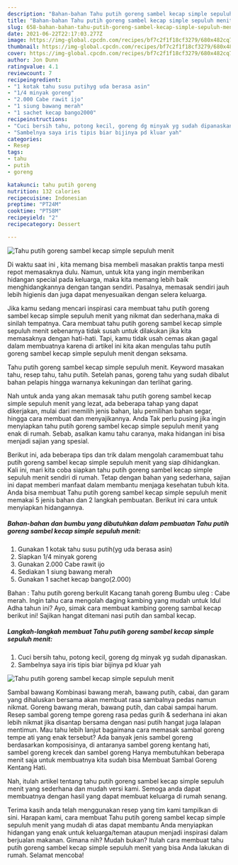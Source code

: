 ```yaml
---
description: "Bahan-bahan Tahu putih goreng sambel kecap simple sepuluh menit yang enak Untuk Jualan"
title: "Bahan-bahan Tahu putih goreng sambel kecap simple sepuluh menit yang enak Untuk Jualan"
slug: 658-bahan-bahan-tahu-putih-goreng-sambel-kecap-simple-sepuluh-menit-yang-enak-untuk-jualan
date: 2021-06-22T22:17:03.277Z
image: https://img-global.cpcdn.com/recipes/bf7c2f1f18cf3279/680x482cq70/tahu-putih-goreng-sambel-kecap-simple-sepuluh-menit-foto-resep-utama.jpg
thumbnail: https://img-global.cpcdn.com/recipes/bf7c2f1f18cf3279/680x482cq70/tahu-putih-goreng-sambel-kecap-simple-sepuluh-menit-foto-resep-utama.jpg
cover: https://img-global.cpcdn.com/recipes/bf7c2f1f18cf3279/680x482cq70/tahu-putih-goreng-sambel-kecap-simple-sepuluh-menit-foto-resep-utama.jpg
author: Jon Dunn
ratingvalue: 4.1
reviewcount: 7
recipeingredient:
- "1 kotak tahu susu putihyg uda berasa asin"
- "1/4 minyak goreng"
- "2.000 Cabe rawit ijo"
- "1 siung bawang merah"
- "1 sachet kecap bango2000"
recipeinstructions:
- "Cuci bersih tahu, potong kecil, goreng dg minyak yg sudah dipanaskan."
- "Sambelnya saya iris tipis biar bijinya pd kluar yah"
categories:
- Resep
tags:
- tahu
- putih
- goreng

katakunci: tahu putih goreng 
nutrition: 132 calories
recipecuisine: Indonesian
preptime: "PT24M"
cooktime: "PT58M"
recipeyield: "2"
recipecategory: Dessert

---
```



![Tahu putih goreng sambel kecap simple sepuluh menit](https://img-global.cpcdn.com/recipes/bf7c2f1f18cf3279/680x482cq70/tahu-putih-goreng-sambel-kecap-simple-sepuluh-menit-foto-resep-utama.jpg)

Di waktu  saat ini , kita memang bisa membeli masakan praktis tanpa mesti repot memasaknya dulu. Namun, untuk kita yang ingin memberikan hidangan special pada keluarga, maka kita memang lebih baik menghidangkannya dengan tangan sendiri. Pasalnya, memasak sendiri jauh lebih higienis dan juga dapat menyesuaikan dengan selera keluarga.

Jika kamu sedang mencari inspirasi cara membuat tahu putih goreng sambel kecap simple sepuluh menit yang nikmat dan sederhana,maka di sinilah tempatnya. Cara membuat tahu putih goreng sambel kecap simple sepuluh menit  sebenarnya tidak susah untuk dilakukan jika kita memasaknya dengan hati-hati. Tapi, kamu tidak usah cemas akan gagal dalam membuatnya 
karena di artikel ini kita akan mengulas tahu putih goreng sambel kecap simple sepuluh menit dengan seksama.  

Tahu putih goreng sambel kecap simple sepuluh menit. Keyword masakan tahu, resep tahu, tahu putih. Setelah panas, goreng tahu yang sudah dibalut bahan pelapis hingga warnanya kekuningan dan terlihat garing.

Nah untuk anda yang akan memasak tahu putih goreng sambel kecap simple sepuluh menit yang lezat, ada beberapa tahap yang dapat dikerjakan, mulai dari memilih jenis bahan, lalu pemilihan bahan segar, hingga cara membuat dan menyajikannya. Anda Tak perlu pusing jika ingin menyiapkan tahu putih goreng sambel kecap simple sepuluh menit yang enak di rumah. Sebab, asalkan kamu  tahu caranya, maka hidangan ini bisa menjadi sajian yang spesial.

Berikut ini, ada beberapa tips dan trik dalam mengolah caramembuat tahu putih goreng sambel kecap simple sepuluh menit yang siap dihidangkan. Kali ini, mari kita coba siapkan tahu putih goreng sambel kecap simple sepuluh menit sendiri di rumah. Tetap dengan bahan yang sederhana, sajian ini dapat memberi manfaat dalam membantu menjaga kesehatan tubuh kita. Anda bisa membuat Tahu putih goreng sambel kecap simple sepuluh menit memakai 5 jenis bahan dan 2 langkah pembuatan. Berikut ini cara untuk menyiapkan hidangannya.

<!--inarticleads1-->

##### Bahan-bahan dan bumbu yang dibutuhkan dalam pembuatan Tahu putih goreng sambel kecap simple sepuluh menit:

1. Gunakan 1 kotak tahu susu putih(yg uda berasa asin)
1. Siapkan 1/4 minyak goreng
1. Gunakan 2.000 Cabe rawit ijo
1. Sediakan 1 siung bawang merah
1. Gunakan 1 sachet kecap bango(2.000)


Bahan : Tahu putih goreng berkulit Kacang tanah goreng Bumbu uleg : Cabe merah. Ingin tahu cara mengolah daging kambing yang mudah untuk Idul Adha tahun ini? Ayo, simak cara membuat kambing goreng sambal kecap berikut ini! Sajikan hangat ditemani nasi putih dan sambal kecap. 

<!--inarticleads2-->

##### Langkah-langkah membuat Tahu putih goreng sambel kecap simple sepuluh menit:

1. Cuci bersih tahu, potong kecil, goreng dg minyak yg sudah dipanaskan.
1. Sambelnya saya iris tipis biar bijinya pd kluar yah
<img src="https://img-global.cpcdn.com/steps/0a0f9c0009e612e0/160x128cq70/tahu-putih-goreng-sambel-kecap-simple-sepuluh-menit-langkah-memasak-2-foto.jpg" alt="Tahu putih goreng sambel kecap simple sepuluh menit">

Sambal bawang Kombinasi bawang merah, bawang putih, cabai, dan garam yang dihaluskan bersama akan membuat rasa sambalnya pedas namun nikmat. Goreng bawang merah, bawang putih, dan cabai sampai harum. Resep sambal goreng tempe goreng rasa pedas gurih &amp; sederhana ini akan lebih nikmat jika disantap bersama dengan nasi putih hangat juga lalapan mentimun. Mau tahu lebih lanjut bagaimana cara memasak sambal goreng tempe ati yang enak tersebut? Ada banyak jenis sambel goreng berdasarkan komposisinya, di antaranya sambel goreng kentang hati, sambel goreng krecek dan sambel goreng Hanya membutuhkan beberapa menit saja untuk membuatnya kita sudah bisa Membuat Sambal Goreng Kentang Hati. 

Nah, itulah artikel tentang  tahu putih goreng sambel kecap simple sepuluh menit  yang sederhana dan mudah versi kami. Semoga anda dapat membuatnya dengan hasil yang dapat membuat keluarga di rumah senang. 

Terima kasih anda telah menggunakan resep yang tim kami tampilkan di sini. Harapan kami, cara membuat  Tahu putih goreng sambel kecap simple sepuluh menit yang mudah di atas dapat membantu Anda menyiapkan hidangan yang enak untuk keluarga/teman ataupun menjadi inspirasi dalam berjualan makanan. Gimana nih? Mudah bukan? Itulah cara membuat tahu putih goreng sambel kecap simple sepuluh menit yang bisa Anda lakukan di rumah. Selamat mencoba!

